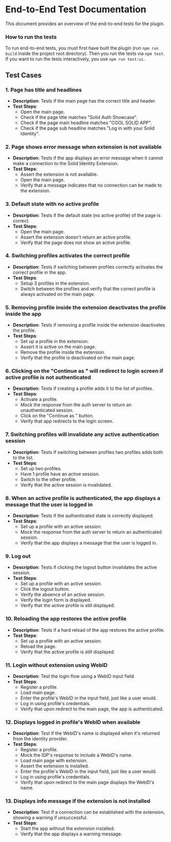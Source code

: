 # End-to-End Test Documentation

This document provides an overview of the end-to-end tests for the plugin.

### How to run the tests

To run end-to-end tests, you must first have built the plugin (run `npm run build` inside the project root directory).
Then you run the tests via `npm test`.
If you want to run the tests interactively, you use `npm run test:ui`.

## Test Cases

### 1. Page has title and headlines

- **Description**: Tests if the main page has the correct title and header.
- **Test Steps**:
  - Open the main page.
  - Check if the page title matches "Solid Auth Showcase".
  - Check if the page main headline matches "COOL SOLID APP".
  - Check if the page sub headline matches "Log in with your Solid Identity".

### 2. Page shows error message when extension is not available

- **Description**: Tests if the app displays an error message when it cannot make a connection to the Solid Identity Extension.
- **Test Steps**:
  - Assert the extension is not available. 
  - Open the main page.
  - Verify that a message indicates that no connection can be made to the extension.

### 3. Default state with no active profile

- **Description**: Tests if the default state (no active profile) of the page is correct.
- **Test Steps**:
  - Open the main page.
  - Assert the extension doesn't return an active profile.
  - Verify that the page does not show an active profile.

### 4. Switching profiles activates the correct profile

- **Description**: Tests if switching between profiles correctly activates the correct profile in the app.
- **Test Steps**:
  - Setup 3 profiles in the extension.
  - Switch between the profiles and verify that the correct profile is always activated on the main page.

### 5. Removing profile inside the extension deactivates the profile inside the app

- **Description**: Tests if removing a profile inside the extension deactivates the profile.
- **Test Steps**:
  - Set up a profile in the extension.
  - Assert it is active on the main page.
  - Remove the profile inside the extension.
  - Verify that the profile is deactivated on the main page.

### 6. Clicking on the "Continue as <profile>" will redirect to login screen if active profile is not authenticated

- **Description**: Tests if creating a profile adds it to the list of profiles.
- **Test Steps**:
  - Activate a profile.
  - Mock the response from the auth server to return an unauthenticated session.
  - Click on the "Continue as <profile>" button.
  - Verify that app redirects to the login screen.

### 7. Switching profiles will invalidate any active authentication session

- **Description**: Tests if switching between profiles two profiles adds both to the list.
- **Test Steps**:
  - Set up two profiles.
  - Have 1 profile have an active session.
  - Switch to the other profile.
  - Verify that the active session is invalidated.

### 8. When an active profile is authenticated, the app displays a message that the user is logged in

- **Description**: Tests if the authenticated state is correctly displayed.
- **Test Steps**:
  - Set up a profile with an active session.
  - Mock the response from the auth server to return an authenticated session.
  - Verify that the app displays a message that the user is logged in.

### 9. Log out

- **Description**: Tests if clicking the logout button invalidates the active session.
- **Test Steps**:
  - Set up a profile with an active session.
  - Click the logout button.
  - Verify the absence of an active session.
  - Verify the login form is displayed.
  - Verify that the active profile is still displayed.

### 10. Reloading the app restores the active profile

- **Description**: Tests if a hard reload of the app restores the active profile.
- **Test Steps**:
  - Set up a profile with an active session.
  - Reload the page.
  - Verify that the active profile is still displayed.

### 11. Login without extension using WebID

- **Description**: Test the login flow using a WebID input field.
- **Test Steps**:
  - Register a profile.
  - Load main page.
  - Enter the profile's WebID in the input field, just like a user would.
  - Log in using profile's credentials.
  - Verify that upon redirect to the main page, the app is authenticated.

### 12. Displays logged in profile's WebID when available

- **Description**: Test if the WebID's name is displayed when it's returned from the identity provider.
- **Test Steps**:
  - Register a profile.
  - Mock the IDP's response to include a WebID's name.
  - Load main page with extension.
  - Assert the extension is installed.
  - Enter the profile's WebID in the input field, just like a user would.
  - Log in using profile's credentials.
  - Verify that upon redirect to the main page displays the WebID's name.

### 13. Displays info message if the extension is not installed

- **Description**: Test if a connection can be established with the extension, showing a warning if unsuccessful.
- **Test Steps**:
  - Start the app without the extension installed.
  - Verify that the app displays a warning message.

